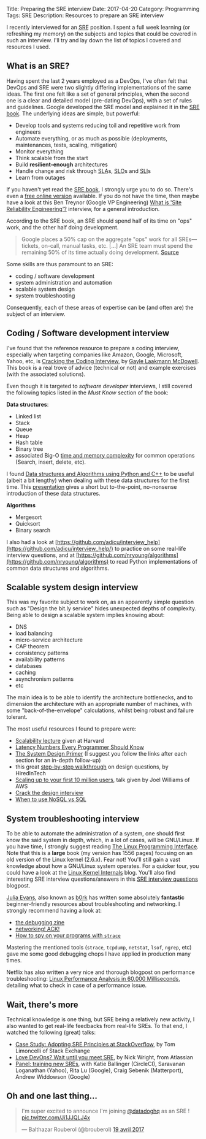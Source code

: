 Title: Preparing the SRE interview
Date: 2017-04-20
Category: Programming
Tags: SRE
Description: Resources to prepare an SRE interview

I recently interviewed for an <abbr title="Site Reliability Engineer">SRE</abbr> position. I spent a full week learning (or refreshing my memory) on the subjects and topics that could be covered in such an interview. I'll try and lay down the list of topics I covered and resources I used.

## What is an SRE?

Having spent the last 2 years employed as a DevOps, I've often felt that DevOps and SRE were two slightly differing implementations of the same ideas. The first one felt like a set of general principles, when the second one is a clear and detailed model (pre-dating DevOps), with a set of rules and guidelines. Google developed the SRE model and explained it in the [SRE book][srebook]. The underlying ideas are simple, but powerful:

* Develop tools and systems reducing toil and repetitive work from engineers
* Automate everything, or as much as possible (deployments, maintenances, tests, scaling, mitigation)
* Monitor everything
* Think scalable from the start
* Build **resilient-enough** architectures
* Handle change and risk through <abbr title="Service Level Agreement">SLA</abbr>s, <abbr title="Service Level Objective">SLO</abbr>s and <abbr title="Service Level Indicator">SLI</abbr>s
* Learn from outages

If you haven't yet read the [SRE book][srebook], I strongly urge you to do so. There's even a [free online version](https://landing.google.com/sre/book/index.html) available. If you do not have the time, then maybe have a look at this Ben Treynor (Google VP Engineering) [What is 'Site Reliability Engineering'?](https://landing.google.com/sre/interview/ben-treynor.html) interview, for a general introduction.

According to the SRE book, an SRE should spend half of its time on "ops" work, and the other half doing development.

>  Google places a 50% cap on the aggregate "ops" work for all SREs—tickets, on-call, manual tasks, etc. [...] An SRE team must spend the remaining 50% of its time actually doing development.
[Source](https://landing.google.com/sre/book/chapters/introduction.html)

Some skills are thus paramount to an SRE:

* coding / software development
* system administration and automation
* scalable system design
* system troubleshooting

Consequently, each of these areas of expertise can be (and often are) the subject of an interview.

## Coding / Software development interview

I've found that the reference resource to prepare a coding interview, especially when targeting companies like Amazon, Google, Microsoft, Yahoo, etc, is [Cracking the Coding Interview][ctci], by [Gayle Laakmann McDowell][ctci_by]. This book is a real trove of advice (technical or not) and example exercises (with the associated solutions).

Even though it is targeted to *software developer* interviews, I still covered the following topics listed in the *Must Know* section of the book:

**Data structures**:

* Linked list
* Stack
* Queue
* Heap
* Hash table
* Binary tree
* associated Big-O [time and memory complexity](http://bigocheatsheet.com/) for common operations (Search, insert, delete, etc).

I found [Data structures and Algorithms using Python and C++][dataalgo] to be useful (albeit a bit lengthy) when dealing with these data structures for the first time. This [presentation](http://www.columbia.edu/~jxz2101/#) gives a short but to-the-point, no-nonsense introduction of these data structures.

**Algorithms**

* Mergesort
* Quicksort
* Binary search

I also had a look at [https://github.com/adicu/interview_help](https://github.com/adicu/interview_help/) to practice on some real-life interview questions, and at [https://github.com/nryoung/algorithms](https://github.com/nryoung/algorithms) to read Python implementations of common data structures and algorithms.

## Scalable system design interview

This was my favorite subject to work on, as an apparently simple question such as "Design the bit.ly service" hides unexpected depths of complexity. Being able to design a scalable system implies knowing about:

* DNS
* load balancing
* micro-service architecture
* CAP theorem
* consistency patterns
* availability patterns
* databases
* caching
* asynchronism patterns
* etc

The main idea is to be able to identify the architecture bottlenecks, and to dimension the architecture with an appropriate number of machines, with some "back-of-the-envelope" calculations, whilst being robust and failure tolerant.

The most useful resources I found to prepare were:

* [Scalability lecture](https://www.youtube.com/watch?v=-W9F__D3oY4) given at Harvard
* [Latency Numbers Every Programmer Should Know](http://norvig.com/21-days.html#answers)
* [The System Design Primer](https://github.com/donnemartin/system-design-primer) (I suggest you follow the links after each section for an in-depth follow-up)
* this great [step-by-step walkthrough](https://www.hiredintech.com/classrooms/system-design/lesson/52) on design questions, by HiredInTech
* [Scaling up to your first 10 million users](https://www.youtube.com/watch?v=vg5onp8TU6Q), talk given by Joel Williams of AWS
* [Crack the design interview](http://www.puncsky.com/blog/2016/02/14/crack-the-system-design-interview/)
* [When to use NoSQL vs SQL](https://docs.microsoft.com/en-us/azure/architecture/guide/technology-choices/data-store-overview)


## System troubleshooting interview

To be able to automate the administration of a system, one should first know the said system in depth, which, in a lot of cases, will be GNU/Linux. If you have time, I strongly suggest reading [The Linux Programming Interface][tlpi]. Note that this is a **large** book (my version has 1556 pages) focusing on an old version of the Linux kernel (2.6.x). Fear not! You'll still gain a vast knowledge about how a GNU/Linux system operates. For a quicker tour, you could have a look at the [Linux Kernel Internals][linuxtour] blog. You'll also find interesting SRE interview questions/answers in this [SRE interview questions](https://syedali.net/engineer-interview-questions/) blogpost.

[Julia Evans](https://jvns.ca/), also known as [b0rk](https://twitter.com/b0rk) has written some absolutely **fantastic** beginner-friendly resources about troubleshooting and networking.
I strongly recommend having a look at:

* [the debugging zine](http://jvns.ca/debugging-zine.pdf)
* [networking! ACK!](https://jvns.ca/networking-zine.pdf)
* [How to spy on your programs with `strace`](http://jvns.ca/strace-zine-v2.pdf)

Mastering the mentioned tools (`strace`, `tcpdump`, `netstat`, `lsof`, `ngrep`, etc) gave me some good debugging chops I have applied in production many times.

Netflix has also written a very nice and thorough blogpost on performance troubleshooting: [Linux Performance Analysis in 60,000 Milliseconds](http://techblog.netflix.com/2015/11/linux-performance-analysis-in-60s.html), detailing what to check in case of a performance issue.

## Wait, there's more

Technical knowledge is one thing, but SRE being a relatively new activity, I also wanted to get real-life feedbacks from real-life SREs. To that end, I watched the following (great) talks:

* [Case Study: Adopting SRE Principles at StackOverflow](https://www.usenix.org/conference/srecon15/program/presentation/limoncelli), by Tom Limoncelli of Stack Exchange
* [Love DevOps? Wait until you meet SRE](https://www.youtube.com/watch?v=fsTpRx8Pt-k), by Nick Wright, from Atlassian
* [Panel: training new SREs](https://www.usenix.org/conference/srecon17americas/program/presentation/training-new-sres), with Katie Ballinger (CircleCI), Saravanan Loganathan (Yahoo), Rita Lu (Google), Craig Sebenik (Matterport), Andrew Widdowson (Google)

## Oh and one last thing...

<blockquote class="twitter-tweet" data-lang="fr"><p lang="en" dir="ltr">I&#39;m super excited to announce I&#39;m joining <a href="https://twitter.com/datadoghq">@datadoghq</a> as an SRE ! <a href="https://t.co/Ji1JJQLJ4x">pic.twitter.com/Ji1JJQLJ4x</a></p>&mdash; Balthazar Rouberol (@brouberol) <a href="https://twitter.com/brouberol/status/854620051307196417">19 avril 2017</a></blockquote>
<script async src="https://platform.twitter.com/widgets.js" charset="utf-8"></script>

[srebook]: https://landing.google.com/sre/book.html
[ctci]: https://www.amazon.com/Cracking-Coding-Interview-Programming-Questions/dp/0984782850/ref=sr_1_1?ie=UTF8&qid=1492689425&sr=8-1&keywords=cracking+the+coding+interview
[ctci_by]: https://www.amazon.com/Gayle-Laakmann-McDowell/e/B004BI1ZUQ/ref=dp_byline_cont_book_1
[dataalgo]: https://www.amazon.com/Data-Structures-Algorithms-Using-Python/dp/1590282337
[tlpi]: https://www.amazon.com/Linux-Programming-Interface-System-Handbook/dp/1593272200/ref=sr_1_1?ie=UTF8&qid=1492692882&sr=8-1&keywords=linux+programming+interface
[linuxtour]: http://learnlinuxconcepts.blogspot.fr/2014/10/this-blog-is-to-help-those-students-and.html